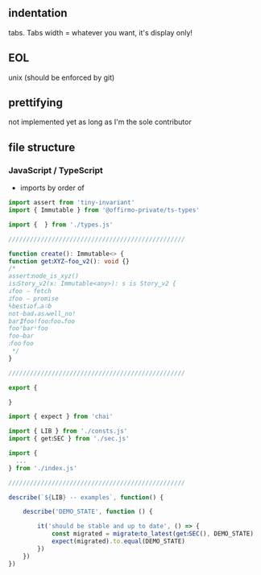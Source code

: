 
## indentation
tabs. Tabs width = whatever you want, it's display only!

## EOL
unix (should be enforced by git)

## prettifying
not implemented yet as long as I'm the sole contributor

## file structure

### JavaScript / TypeScript

* imports by order of

```ts
import assert from 'tiny-invariant'
import { Immutable } from '@offirmo-private/ts-types'

import {  } from './types.js'

/////////////////////////////////////////////////

function create(): Immutable<> {
function getꓽXYZⵧfoo‿v2(): void {}
/*
assertꓽnode_is_xyz()
isꓽStory‿v2(x: Immutable<any>): s is Story‿v2 {
ↆfoo ⵧ fetch
ೱfoo ⵧ promise
ϟbestↆofꓺaꘌb
notᝍbadₓasⳇwell‿noǃ
bar𝝣fooǃfooꓽfoo𖾚foo
fooꜛbarꜜfoo
fooⵧbar
ꓽfooᐧfoo
 */
}

/////////////////////////////////////////////////

export {

}

```

```ts
import { expect } from 'chai'

import { LIB } from './consts.js'
import { getꓽSEC } from './sec.js'

import {
  ...
} from './index.js'

/////////////////////////////////////////////////

describe(`${LIB} -- examples`, function() {

	describe('DEMO_STATE', function () {

		it('should be stable and up to date', () => {
			const migrated = migrateꓽto_latest(getꓽSEC(), DEMO_STATE)
			expect(migrated).to.equal(DEMO_STATE)
		})
	})
})

```
